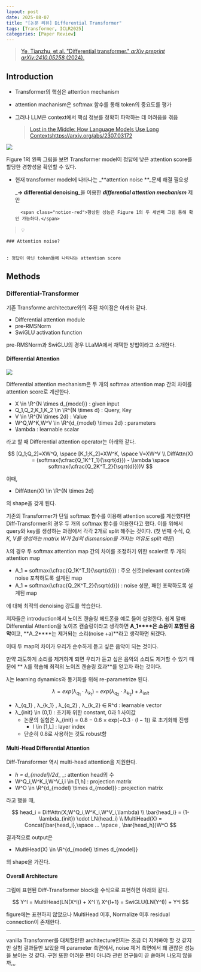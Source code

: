 ```yaml
---
layout: post
date: 2025-08-07
title: "[논문 리뷰] Differential Transformer"
tags: [Transformer, ICLR2025]
categories: [Paper Review]
---
```


> [Ye, Tianzhu, et al. "Differential transformer." ](https://arxiv.org/abs/2410.05258)[_arXiv preprint arXiv:2410.05258_](https://arxiv.org/abs/2410.05258)[ (2024).](https://arxiv.org/abs/2410.05258)



## Introduction

- Transformer의 핵심은 attention mechanism
- attention machanism은 softmax 함수를 통해 token의 중요도를 평가
- 그러나 LLM은 context에서 핵심 정보를 정확히 파악하는 데 어려움을 겪음

	> [Lost in the Middle: How Language Models Use Long Contextshttps://arxiv.org/abs/2307.03172](https://arxiv.org/abs/2307.03172)


![](https://prod-files-secure.s3.us-west-2.amazonaws.com/542b861c-36a8-4051-84e5-8804b6728dba/9083ea56-691a-4752-ae26-47f403431ac8/image.png?X-Amz-Algorithm=AWS4-HMAC-SHA256&X-Amz-Content-Sha256=UNSIGNED-PAYLOAD&X-Amz-Credential=ASIAZI2LB4665CB7WVDG%2F20250822%2Fus-west-2%2Fs3%2Faws4_request&X-Amz-Date=20250822T003905Z&X-Amz-Expires=3600&X-Amz-Security-Token=IQoJb3JpZ2luX2VjELD%2F%2F%2F%2F%2F%2F%2F%2F%2F%2FwEaCXVzLXdlc3QtMiJHMEUCIEaZn1ey4qrApdR6%2BNlhqmmUKOEZvzaNh2mvuiiUoCg0AiEA%2FXEjquovNmukTYCjGOXAd8EFmxcY%2B0W8ZH0U%2FlrKDD4qiAQI%2Bf%2F%2F%2F%2F%2F%2F%2F%2F%2F%2FARAAGgw2Mzc0MjMxODM4MDUiDCe4ePHC3joY6Nx5HCrcA5jci7pI3zBD1BjLO%2FuxcZJEjQevXm6kdRjss6ZI6gsUlA4EpepUxBzPHmg4X5SwklEt5jAfODi2QAXVI4z2Q%2Bmr%2FFCOWbnYWo%2Fj8QK7dfVj5dDxJx6XhEZkN4EE4AzHO4oFxemOW2RM4J%2FDA%2B1JgzvINBttj9WKnfBBaQUU6IgX1maoObkqCKobTuixuMd%2FbXyxsWgpNRkYY8YTJ1h57SNNSlhjaEQlcR2LNV%2BQEy860BTGQYzPd3fEGhpywKh9Q5tilFaxaDidD%2FNNI8WbYJzaoCJ1oAvaiNaH%2FxNhMz61R%2BPmJ1h1yP3JoxI6tL1QgrRI0XA1WXeL6RVPWDSZcboxII8Iq2QKF2rwkeUB0a8OwBXCzunD7E12woNGIkzqD2aa09noiaB5%2BwLMDqF%2F3z4gZkT%2BH72WNnTmDVG3%2BU4UVNqoHUlAUX%2FjY8Z1169DbKme6a%2BnnUYUSk0h5m99xAkOnBO%2Bc6q7%2Bd2R8qaJo3sUCWBhzcg%2F3S2RXvRMnVCtzRNYeFweSTWsrMbbWEKWX7py5%2F2L3BdfyWSMNyu7HG5cEUelnElMdZy1UDcaywfrZGtK%2Fps%2FVAhbe4ifzLRBbGHNOdGmFDBF%2FaAPTo5STyVv0k4O6hH8E29jXeP5MLbXnsUGOqUBGBQQzUYbSiJ%2BaXub40bME8VBKEdbG1T6oMkHb1qUHuEvQF1169BKp%2BXyQG%2BoVhiCwY5AFHg1DaT0wFqWvkgWVEfFQj8FCWr8UOCBFs3MpmZY5E5FpCdHD9vOu9zEctPqx9rnkICrprhp65CRfvNuEuGfpx1iH6WuoJrEO7HqBphKHXJe2dtDCWrL0rR4xedo0zesrB%2BeXwAbo7RYlKOOu8NVct02&X-Amz-Signature=a3ea70028483d81a2b45baffb9889d4dab672db287e6d63b9f5e273776c1b96b&X-Amz-SignedHeaders=host&x-amz-checksum-mode=ENABLED&x-id=GetObject)


Figure 1의 왼쪽 그림을 보면 Transformer model이 정답에 낮은 attention score를 할당한 경향성을 확인할 수 있다.

- 현재 transformer model에 나타나는 _**attention noise **_문제 해결 필요성

	_**→ differential denoising**_을 이용한 _**differential attention mechanism**_ 제안


		<span class="notion-red">향상된 성능은 Figure 1의 두 세번째 그림 통해 확인 가능하다.</span>


> 💡 


	### Attention noise?


	: 정답이 아닌 token들에 나타나는 attention score



## Methods



### Differential-Transformer


기존 Transforme architecture와의 주된 차이점은 아래와 같다.

- Differential attention module
- pre-RMSNorm
- SwiGLU activation function

pre-RMSNorm과 SwiGLU의 경우 LLaMA에서 채택한 방법이라고 소개한다.



#### Differential Attention


![](https://prod-files-secure.s3.us-west-2.amazonaws.com/542b861c-36a8-4051-84e5-8804b6728dba/116d70b2-1963-4810-9167-f4c7d8a06e8f/image.png?X-Amz-Algorithm=AWS4-HMAC-SHA256&X-Amz-Content-Sha256=UNSIGNED-PAYLOAD&X-Amz-Credential=ASIAZI2LB4665CB7WVDG%2F20250822%2Fus-west-2%2Fs3%2Faws4_request&X-Amz-Date=20250822T003905Z&X-Amz-Expires=3600&X-Amz-Security-Token=IQoJb3JpZ2luX2VjELD%2F%2F%2F%2F%2F%2F%2F%2F%2F%2FwEaCXVzLXdlc3QtMiJHMEUCIEaZn1ey4qrApdR6%2BNlhqmmUKOEZvzaNh2mvuiiUoCg0AiEA%2FXEjquovNmukTYCjGOXAd8EFmxcY%2B0W8ZH0U%2FlrKDD4qiAQI%2Bf%2F%2F%2F%2F%2F%2F%2F%2F%2F%2FARAAGgw2Mzc0MjMxODM4MDUiDCe4ePHC3joY6Nx5HCrcA5jci7pI3zBD1BjLO%2FuxcZJEjQevXm6kdRjss6ZI6gsUlA4EpepUxBzPHmg4X5SwklEt5jAfODi2QAXVI4z2Q%2Bmr%2FFCOWbnYWo%2Fj8QK7dfVj5dDxJx6XhEZkN4EE4AzHO4oFxemOW2RM4J%2FDA%2B1JgzvINBttj9WKnfBBaQUU6IgX1maoObkqCKobTuixuMd%2FbXyxsWgpNRkYY8YTJ1h57SNNSlhjaEQlcR2LNV%2BQEy860BTGQYzPd3fEGhpywKh9Q5tilFaxaDidD%2FNNI8WbYJzaoCJ1oAvaiNaH%2FxNhMz61R%2BPmJ1h1yP3JoxI6tL1QgrRI0XA1WXeL6RVPWDSZcboxII8Iq2QKF2rwkeUB0a8OwBXCzunD7E12woNGIkzqD2aa09noiaB5%2BwLMDqF%2F3z4gZkT%2BH72WNnTmDVG3%2BU4UVNqoHUlAUX%2FjY8Z1169DbKme6a%2BnnUYUSk0h5m99xAkOnBO%2Bc6q7%2Bd2R8qaJo3sUCWBhzcg%2F3S2RXvRMnVCtzRNYeFweSTWsrMbbWEKWX7py5%2F2L3BdfyWSMNyu7HG5cEUelnElMdZy1UDcaywfrZGtK%2Fps%2FVAhbe4ifzLRBbGHNOdGmFDBF%2FaAPTo5STyVv0k4O6hH8E29jXeP5MLbXnsUGOqUBGBQQzUYbSiJ%2BaXub40bME8VBKEdbG1T6oMkHb1qUHuEvQF1169BKp%2BXyQG%2BoVhiCwY5AFHg1DaT0wFqWvkgWVEfFQj8FCWr8UOCBFs3MpmZY5E5FpCdHD9vOu9zEctPqx9rnkICrprhp65CRfvNuEuGfpx1iH6WuoJrEO7HqBphKHXJe2dtDCWrL0rR4xedo0zesrB%2BeXwAbo7RYlKOOu8NVct02&X-Amz-Signature=b90831632f9aa273fc9f36408d7b5e3f545173177dc31d9188c5c02ac464b7e4&X-Amz-SignedHeaders=host&x-amz-checksum-mode=ENABLED&x-id=GetObject)


Differential attention mechanism은 두 개의 softmax attention map 간의 차이를 attention score로 계산한다.

- X \in \R^{N \times d\_{model}} : given input
- Q\_1,Q\_2,K\_1,K\_2 \in \R^{N \times d} : Query, Key
- V \in \R^{N \times 2d} : Value
- W^Q,W^K,W^V \in \R^{d\_{model} \times 2d} : parameters
- \lambda : learnable scalar

라고 할 때 Differential attention operator는 아래와 같다.


$$
[Q_1;Q_2]=XW^Q, \space [K_1;K_2]=XW^K, \space V=XW^V \\
DiffAttn(X) = (softmax(\cfrac{Q_1K^T_1}{\sqrt{d}}) - \lambda \space softmax(\cfrac{Q_2K^T_2}{\sqrt{d}}))V
$$


이때,

- DiffAtten(X) \in \R^{N \times 2d}

의 shape을 갖게 된다.


기존의 Transformer가 단일 softmax 함수를 이용해 attention score를 계산했다면 Diff-Transformer의 경우 두 개의 softmax 함수를 이용한다고 했다. 이를 위해서 query와 key를 생성하는 과정에서 각각 2개로 split 해주는 것이다. <span class="notion-red">(첫 번째 수식, </span><span class="notion-red">_Q, K, V를 생성하는 matrix W가 2d의 dismension을 가지는 이유도 split 때문_</span><span class="notion-red">)</span>


 λ의 경우 두 softmax attention map 간의 차이를 조정하기 위한 scaler로 두 개의 attention map

- A\_1 = softmax(\cfrac{Q\_1K^T\_1}{\sqrt{d}}) : 주요 신호(relevant context)와 noise 포착하도록 설계된 map
- A\_1 = softmax(\cfrac{Q\_2K^T\_2}{\sqrt{d}}) : noise 성분, 패턴 포착하도록 설계된 map 

에 대해 최적의 denoising 강도를 학습한다.


저자들은 introduction에서 노이즈 캔슬링 헤드폰을 예로 들어 설명한다. 쉽게 말해 Differential Attention을 노이즈 캔슬링이라고 생각하면 **A\_1****은 소음이 포함된 음악**이고, **A\_2****는 제거되는 소리(noise +a)**라고 생각하면 되겠다. 


이때 두 map의 차이가 우리가 순수하게 듣고 싶은 음악이 되는 것이다. 


만약 과도하게 소리를 제거하게 되면 우리가 듣고 싶은 음악의 소리도 제거할 수 있기 때문에 ** λ를 학습해 최적의 노이즈 캔슬링 효과**를 얻고자 하는 것이다.


λ는 learning dynamics와 동기화를 위해 re-parametrize 된다.


$$
\lambda = exp(\lambda_{q_1} \cdot \lambda_{k_1}) - exp(\lambda_{q_2} \cdot \lambda_{k_2}) + \lambda_{init}
$$

- λ\_{q\_1} , λ\_{k\_1} , λ\_{q\_2} , λ\_{k\_2} ∈ R^d : learnable vector
- λ\_{init} \in (0,1) : 초기화 위한 constant, 0과 1 사이값
	- 논문의 실험은 λ\_{init} = 0.8 − 0.6 × exp(−0.3 · (l − 1)) 로 초기화해 진행
		- l \in [1,L] : layer index
	- 단순히 0.8로 사용하는 것도 robust함


#### **Multi-Head Differential Attention**


Diff-Transformer 역시 multi-head attention을 지원한다.

- _h = d\_{model}/2d__ _: attention head의 수
- W^Q\_i,W^K\_i,W^V\_i,i \in [1,h] : projection matrix
- W^O \in \R^{d\_{model} \times d\_{model}} : projection matrix

라고 했을 때,


$$
head_i = DiffAttn(X;W^Q_i,W^K_i,W^V_i,\lambda) \\
\bar{head_i} = (1-\lambda_{init}) \cdot LN(head_i) \\
MultiHead(X) = Concat(\bar{head_i},\space ... \space , \bar{head_h})W^O
$$


결과적으로 output은

- MultiHead(X) \in \R^{d\_{model} \times d\_{model}}

의 shape을 가진다.



#### Overall Architecture


그림에 표현된 Diff-Transformer block을 수식으로 표현하면 아래와 같다.


$$
Y^l = MultiHead(LN(X^l)) + X^l \\
X^{l+1} = SwiGLU(LN(Y^l)) + Y^l
$$


figure에는 표현하지 않았으나 MultiHead 이후, Normalize 이후 residual connection이 존재한다.


---


vanilla Transformer를 대체할만한 architecture인지는 조금 더 지켜봐야 할 것 같지만 실험 결과들만 보았을 때 parameter 측면에서, noise 제거 측면에서 꽤 괜찮은 성능을 보이는 것 같다. 구현 또한 어려운 편이 아니라 관련 연구들이 곧 쏟아져 나오지 않을까,,,

